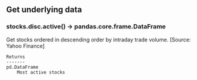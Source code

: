 ## Get underlying data 
### stocks.disc.active() -> pandas.core.frame.DataFrame

Get stocks ordered in descending order by intraday trade volume. [Source: Yahoo Finance]

    Returns
    -------
    pd.DataFrame
        Most active stocks
